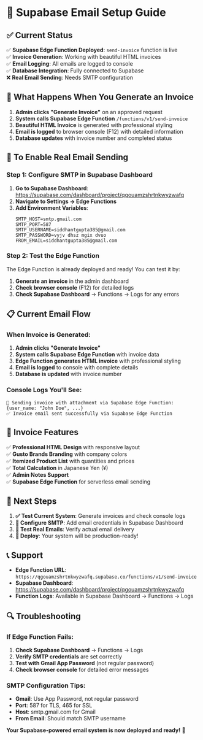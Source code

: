 # 📧 Supabase Email Setup Guide

## ✅ **Current Status**
✅ **Supabase Edge Function Deployed**: `send-invoice` function is live  
✅ **Invoice Generation**: Working with beautiful HTML invoices  
✅ **Email Logging**: All emails are logged to console  
✅ **Database Integration**: Fully connected to Supabase  
❌ **Real Email Sending**: Needs SMTP configuration  

## 🎯 **What Happens When You Generate an Invoice**

1. **Admin clicks "Generate Invoice"** on an approved request
2. **System calls Supabase Edge Function** `/functions/v1/send-invoice`
3. **Beautiful HTML Invoice** is generated with professional styling
4. **Email is logged** to browser console (F12) with detailed information
5. **Database updates** with invoice number and completed status

## 🔧 **To Enable Real Email Sending**

### Step 1: Configure SMTP in Supabase Dashboard

1. **Go to Supabase Dashboard**: https://supabase.com/dashboard/project/qgouamzshrtnkwyzwafq
2. **Navigate to Settings → Edge Functions**
3. **Add Environment Variables**:
   ```
   SMTP_HOST=smtp.gmail.com
   SMTP_PORT=587
   SMTP_USERNAME=siddhantgupta385@gmail.com
   SMTP_PASSWORD=vyjv dhsz mgix dvuo
   FROM_EMAIL=siddhantgupta385@gmail.com
   ```

### Step 2: Test the Edge Function

The Edge Function is already deployed and ready! You can test it by:

1. **Generate an invoice** in the admin dashboard
2. **Check browser console** (F12) for detailed logs
3. **Check Supabase Dashboard** → Functions → Logs for any errors

## 📋 **Current Email Flow**

### When Invoice is Generated:
1. **Admin clicks "Generate Invoice"**
2. **System calls Supabase Edge Function** with invoice data
3. **Edge Function generates HTML invoice** with professional styling
4. **Email is logged** to console with complete details
5. **Database is updated** with invoice number

### Console Logs You'll See:
```
📄 Sending invoice with attachment via Supabase Edge Function: {user_name: "John Doe", ...}
✅ Invoice email sent successfully via Supabase Edge Function
```

## 🎨 **Invoice Features**

✅ **Professional HTML Design** with responsive layout  
✅ **Gusto Brands Branding** with company colors  
✅ **Itemized Product List** with quantities and prices  
✅ **Total Calculation** in Japanese Yen (¥)  
✅ **Admin Notes Support**  
✅ **Supabase Edge Function** for serverless email sending  

## 🚀 **Next Steps**

1. **✅ Test Current System**: Generate invoices and check console logs
2. **🔧 Configure SMTP**: Add email credentials in Supabase Dashboard
3. **📧 Test Real Emails**: Verify actual email delivery
4. **🚀 Deploy**: Your system will be production-ready!

## 📞 **Support**

- **Edge Function URL**: `https://qgouamzshrtnkwyzwafq.supabase.co/functions/v1/send-invoice`
- **Supabase Dashboard**: https://supabase.com/dashboard/project/qgouamzshrtnkwyzwafq
- **Function Logs**: Available in Supabase Dashboard → Functions → Logs

## 🔍 **Troubleshooting**

### If Edge Function Fails:
1. **Check Supabase Dashboard** → Functions → Logs
2. **Verify SMTP credentials** are set correctly
3. **Test with Gmail App Password** (not regular password)
4. **Check browser console** for detailed error messages

### SMTP Configuration Tips:
- **Gmail**: Use App Password, not regular password
- **Port**: 587 for TLS, 465 for SSL
- **Host**: smtp.gmail.com for Gmail
- **From Email**: Should match SMTP username

**Your Supabase-powered email system is now deployed and ready!** 🎉 